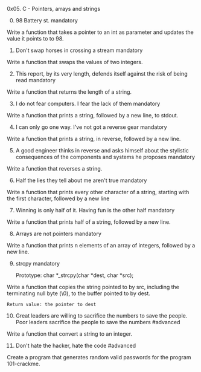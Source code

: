 0x05. C - Pointers, arrays and strings


0. 98 Battery st.
mandatory

Write a function that takes a pointer to an int as parameter and updates the value it points to to 98.


1. Don't swap horses in crossing a stream
mandatory

Write a function that swaps the values of two integers.


2. This report, by its very length, defends itself against the risk of being read
mandatory

Write a function that returns the length of a string.


3. I do not fear computers. I fear the lack of them
mandatory

Write a function that prints a string, followed by a new line, to stdout.


4. I can only go one way. I've not got a reverse gear
mandatory

Write a function that prints a string, in reverse, followed by a new line.


5. A good engineer thinks in reverse and asks himself about the stylistic consequences of the components and systems he proposes
mandatory

Write a function that reverses a string. 


6. Half the lies they tell about me aren't true
mandatory

Write a function that prints every other character of a string, starting with the first character, followed by a new line


7. Winning is only half of it. Having fun is the other half
mandatory

Write a function that prints half of a string, followed by a new line.


8. Arrays are not pointers
mandatory

Write a function that prints n elements of an array of integers, followed by a new line.


9. strcpy
mandatory

    Prototype: char *_strcpy(char *dest, char *src);

Write a function that copies the string pointed to by src, including the terminating null byte (\0), to the buffer pointed to by dest.

    Return value: the pointer to dest



10. Great leaders are willing to sacrifice the numbers to save the people. Poor leaders sacrifice the people to save the numbers
#advanced

Write a function that convert a string to an integer.


11. Don't hate the hacker, hate the code
#advanced

Create a program that generates random valid passwords for the program 101-crackme.



